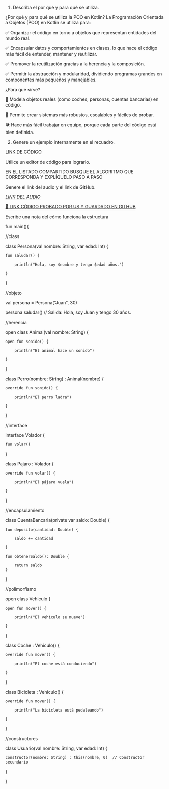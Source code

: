 1. Describa el por qué y para qué se utiliza.

¿Por qué y para qué se utiliza la POO en Kotlin?
La Programación Orientada a Objetos (POO) en Kotlin se utiliza para:

✅ Organizar el código en torno a objetos que representan entidades del mundo real.

✅ Encapsular datos y comportamientos en clases, lo que hace el código más fácil de entender, mantener y reutilizar.

✅ Promover la reutilización gracias a la herencia y la composición.

✅ Permitir la abstracción y modularidad, dividiendo programas grandes en componentes más pequeños y manejables.

¿Para qué sirve?

🔧 Modela objetos reales (como coches, personas, cuentas bancarias) en código.

🚀 Permite crear sistemas más robustos, escalables y fáciles de probar.

🛠️ Hace más fácil trabajar en equipo, porque cada parte del código está bien definida.

2. Genere un ejemplo internamente en el recuadro.

[LINK DE CÓDIGO](https://pl.kotl.in/nzXKe3Cyw)

Utilice un editor de código para lograrlo.

EN EL LISTADO COMPARTIDO BUSQUE EL ALGORITMO QUE CORRESPONDA Y EXPLÍQUELO PASO A PASO

Genere el link del audio y el link de GitHub.

[*LINK DEL AUDIO*](https://github.com/Lastshaw0724/Tarjetas-kotlin-/blob/main/POO/WhatsApp%20Audio%202025-05-07%20at%2010.34.05%20PM.mp4)

[🔗 LINK CÓDIGO PROBADO POR US Y GUARDADO EN GITHUB](https://github.com/Lastshaw0724/Tarjetas-kotlin-/blob/main/POO/poo.png)

Escribe una nota del cómo funciona la estructura

fun main(){

//class

class Persona(val nombre: String, var edad: Int) {

    fun saludar() {
    
        println("Hola, soy $nombre y tengo $edad años.")
        
    }
    
}

//objeto

val persona = Persona("Juan", 30)

persona.saludar()  // Salida: Hola, soy Juan y tengo 30 años.

//herencia

open class Animal(val nombre: String) {

    open fun sonido() {
    
        println("El animal hace un sonido")
        
    }
    
}

class Perro(nombre: String) : Animal(nombre) {

    override fun sonido() {
    
        println("El perro ladra")
        
    }
    
}

//interface

interface Volador {

    fun volar()
    
}

class Pajaro : Volador {

    override fun volar() {
    
        println("El pájaro vuela")
        
    }
    
}

//encapsulamiento

class CuentaBancaria(private var saldo: Double) {

    fun deposito(cantidad: Double) {
    
        saldo += cantidad

    }

    fun obtenerSaldo(): Double {
    
        return saldo
    }
    
}

//polimorfismo

open class Vehiculo {

    open fun mover() {
    
        println("El vehículo se mueve")
        
    }
    
}

class Coche : Vehiculo() {

    override fun mover() {
    
        println("El coche está conduciendo")
        
    }
    
}

class Bicicleta : Vehiculo() {

    override fun mover() {
    
        println("La bicicleta está pedaleando")
        
    }
    
}

//constructores

class Usuario(val nombre: String, var edad: Int) {

    constructor(nombre: String) : this(nombre, 0)  // Constructor secundario
    
}

}

